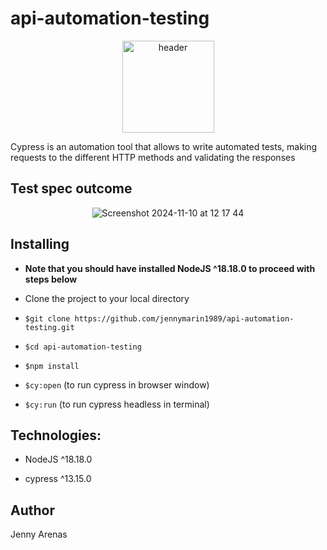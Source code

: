 # api-automation-testing

<div align="center">

  <img width="147" alt="header" src="https://github.com/user-attachments/assets/0886ed4b-866e-4606-b99b-c38869148c15"/>

</div>

Cypress is an automation tool that allows to write automated tests, making requests to the different HTTP methods and validating the responses

## Test spec outcome

<div align="center">

![Screenshot 2024-11-10 at 12 17 44](https://github.com/user-attachments/assets/ba82b440-f315-4524-9c60-d1d8bf677c42)

</div>

## Installing

- **Note that you should have installed NodeJS ^18.18.0 to proceed with steps below**

- Clone the project to your local directory

- `$git clone https://github.com/jennymarin1989/api-automation-testing.git`

- `$cd api-automation-testing`

- `$npm install`

- `$cy:open` (to run cypress in browser window)

- `$cy:run` (to run cypress headless in terminal)

## Technologies:

- NodeJS ^18.18.0

- cypress ^13.15.0

## Author

Jenny Arenas
